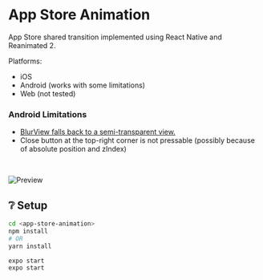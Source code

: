# App Store Animation

App Store shared transition implemented using React Native and Reanimated 2.

Platforms:
  * iOS
  * Android (works with some limitations)
  * Web (not tested)

### Android Limitations
  * [BlurView falls back to a semi-transparent view.](https://docs.expo.io/versions/latest/sdk/blur-view/)
  * Close button at the top-right corner is not pressable (possibly because of absolute position and zIndex)

<br /> 

![Preview](https://media0.giphy.com/media/2VcJlqhFKJZqoegP6W/giphy.gif)

## :grey_question: Setup

```bash
cd <app-store-animation>
npm install
# OR
yarn install

expo start
expo start
```
